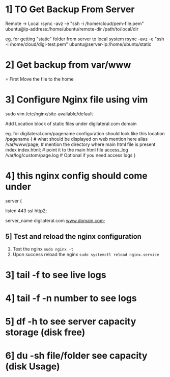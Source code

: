 # 1] TO Get Backup From Server
Remote → Local  rsync -avz -e "ssh -i /home/cloud/pem-file.pem" ubuntu@ip-address:/home/ubuntu/remote-dir /path/to/local/dir

eg. for getting "static" folder from server to local system rsync -avz -e "ssh -i /home/cloud/digi-test.pem" ubuntu@server-ip:/home/ubuntu/static

# 2] Get backup from var/www 
= First Move the file to the home 

# 3] Configure Nginx file using vim
sudo vim /etc/nginx/site-available/default

Add Location block of static files under digilateral.com domain

eg. for digilateral.com/pagename configuration should look like this
location /pagename {   # what should be displayed on web mention here 
                alias /var/www/page; # mention the directory where main html file is present
                index index.html;  # point it to the main html file
                access_log /var/log/custom/page.log # Optional if you need access logs
    } 


# 4] this nginx config should come under

server {

listen  443  ssl  http2;

server_name digilateral.com www.domain.com;


## 5] Test and reload the nginx configuration 
1. Test the nginx
`sudo nginx -t`
2. Upon success reload the nginx 
`sudo systemctl reload nginx.service`




# 3] tail -f to see live logs
# 4] tail -f -n number to see logs

# 5] df -h to see server capacity storage (disk free)
# 6] du -sh file/folder see capacity  (disk Usage)
